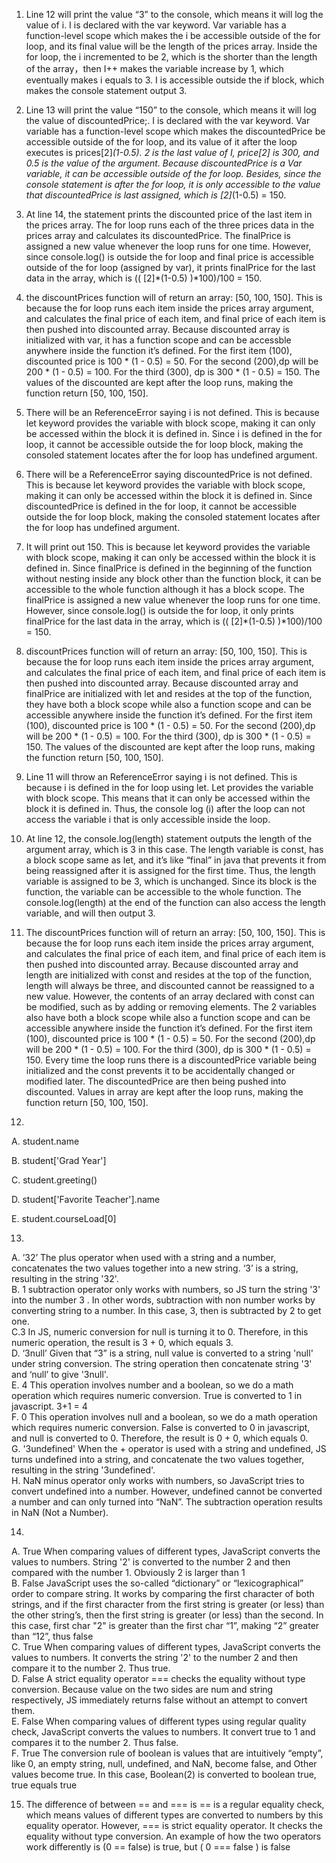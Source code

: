 1. Line 12 will print the value “3” to the console, which means it will log the value of i. I is declared with the var keyword. Var variable has a function-level scope which makes the i be accessible outside of the for loop, and its final value will be the length of the prices array. Inside the for loop, the i incremented to be 2, which is the shorter than the length of the array，then I++ makes the variable increase by 1, which eventually makes i equals to 3. I is accessible outside the if block, which makes the console statement output 3.  

2. Line 13 will print the value “150” to the console, which means it will log the value of discountedPrice;. I is declared with the var keyword. Var variable has a function-level scope which makes the discountedPrice be accessible outside of the for loop, and its value of it after the loop executes is prices[2]*(1-0.5). 2 is the last value of I, price[2] is 300, and 0.5 is the value of the argument.  Because discountedPrice is a Var variable, it can be accessible outside of the for loop. Besides, since the console statement is after the for loop, it is only accessible to the value that discountedPrice is last assigned, which is [2]*(1-0.5) = 150. 

3. At line 14, the statement prints the discounted price of the last item in the prices array. The for loop runs each of the three prices data in the prices array and calculates its discountedPrice. The finalPrice is assigned a new value whenever the loop runs for one time. However, since console.log()  is outside the for loop and final price is accessible outside of the for loop (assigned by var), it prints finalPrice for the last data in the array, which is (( [2]*(1-0.5) )*100)/100 = 150.

4. the discountPrices function will of return an array: [50, 100, 150]. This is because the for loop runs each item inside the prices array argument, and calculates the final price of each item, and final price of each item is then pushed into discounted array. Because discounted array is initialized with var, it has a function scope and can be accessble anywhere inside the function it’s defined. For the first item (100),  discounted price is 100 * (1 - 0.5) = 50. For the second  (200),dp will be 200 * (1 - 0.5) = 100. For the third  (300), dp is 300 * (1 - 0.5) = 150. The values of the discounted are kept after the loop runs, making the function return [50, 100, 150]. 

5. There will be an ReferenceError saying  i is not defined. This is because let keyword provides the variable with block scope, making it can only be accessed within the block it is defined in. Since i is defined in the for loop, it cannot be accessible outside the for loop block, making the consoled statement locates after the for loop has undefined argument. 

6. There will be a ReferenceError saying discountedPrice is not defined. This is because let keyword provides the variable with block scope, making it can only be accessed within the block it is defined in. Since discountedPrice is defined in the for loop, it cannot be accessible outside the for loop block, making the consoled statement locates after the for loop has undefined argument. 

7. It will print out 150. This is because let keyword provides the variable with block scope, making it can only be accessed within the block it is defined in. Since finalPrice is defined in the beginning of the function without nesting inside any block other than the function block, it can be accessible to the whole function although it has a block scope.  The finalPrice is assigned a new value whenever the loop runs for one time. However, since console.log()  is outside the for loop, it only prints finalPrice for the last data in the array, which is (( [2]*(1-0.5) )*100)/100 = 150.

8. discountPrices function will of return an array: [50, 100, 150]. This is because the for loop runs each item inside the prices array argument, and calculates the final price of each item, and final price of each item is then pushed into discounted array. Because discounted array and finalPrice are initialized with let and resides at the top of the function,  they have both a block scope while also a function scope and can be accessible anywhere inside the function it’s defined. For the first item (100),  discounted price is 100 * (1 - 0.5) = 50. For the second  (200),dp will be 200 * (1 - 0.5) = 100. For the third  (300), dp is 300 * (1 - 0.5) = 150. The values of the discounted are kept after the loop runs, making the function return [50, 100, 150]. 

9. Line 11 will throw an ReferenceError saying i is not defined. This is because i is defined in the for loop using let. Let provides the variable with block scope. This means that it can only be accessed within the block it is defined in. Thus, the console log (i) after the loop can not access the variable i that is only accessible inside the loop. 

10. At line 12, the console.log(length) statement outputs the length of the argument array, which is 3 in this case. The length variable is const, has a  block scope same as let, and it’s like “final” in java that prevents it from being reassigned after it is assigned for the first time. Thus, the length variable is assigned to be 3, which is unchanged. Since its block is the function, the variable can be accessible to the whole function. The console.log(length) at the end of the function can also access the length variable, and will then output 3. 

11. The discountPrices function will of return an array: [50, 100, 150]. This is because the for loop runs each item inside the prices array argument, and calculates the final price of each item, and final price of each item is then pushed into discounted array. Because discounted array and length are initialized with const and resides at the top of the function, length will always be three, and discounted cannot be reassigned to a new value. However, the contents of an array declared with const can be modified, such as by adding or removing elements. The 2 variables also have both a block scope while also a function scope and can be accessible anywhere inside the function it’s defined. For the first item (100),  discounted price is 100 * (1 - 0.5) = 50. For the second  (200),dp will be 200 * (1 - 0.5) = 100. For the third  (300), dp is 300 * (1 - 0.5) = 150. Every time the loop runs there is a discountedPrice variable being initialized and  the const prevents it to be accidentally changed or modified later. The discountedPrice are then being pushed into discounted.  Values in array are kept after the loop runs, making the function return [50, 100, 150]. 

12. 
A. student.name  

B. student['Grad Year']  

C. student.greeting()  

D. student['Favorite Teacher'].name  

E. student.courseLoad[0]  



13.
A.  ’32’ The plus operator when used with a string and a number, concatenates the two values together into a new string. ‘3’ is a string, resulting in the string '32'.  
B. 1   subtraction operator only works with numbers, so JS turn the string '3' into the number 3 . In other words, subtraction with non number works by converting string to a number. In this case, 3, then is subtracted by 2 to get one.   
C.3  In JS, numeric conversion for null is turning it to 0. Therefore, in this numeric operation,  the result is 3 + 0, which equals 3.  
D. ‘3null’ Given that “3” is a string, null value is converted to a string 'null' under string conversion. The string operation then concatenate string '3' and ‘null’ to give '3null'.  
E. 4   This operation involves number and a boolean, so we do a math operation which requires numeric conversion. True is converted to 1 in javascript.  3+1 = 4  
F. 0  This operation involves null and a boolean, so we do a math operation which requires numeric conversion. False is converted to 0 in javascript, and null is converted to 0. Therefore, the result is 0 + 0, which equals 0.  
G. '3undefined'   When the + operator is used with a string and undefined,  JS turns undefined into a string, and concatenate the two values together, resulting in the string '3undefined'.  
H.  NaN    minus operator only works with numbers, so JavaScript tries to convert undefined into a number. However, undefined cannot be converted a number and can only turned into “NaN”.  The subtraction operation results in NaN (Not a Number).  



14.
A. True  When comparing values of different types, JavaScript converts the values to numbers. String '2' is converted to the number 2 and then compared with the number 1. Obviously 2 is larger than 1  
B. False JavaScript uses the so-called “dictionary” or “lexicographical” order to compare string. It works by comparing the first character of both strings, and if the first character from the first string is greater (or less) than the other string’s, then the first string is greater (or less) than the second. In this case, first char "2" is greater than the first char “1”, making “2” greater than “12”, thus false  
C. True  When comparing values of different types, JavaScript converts the values to numbers. It converts the string '2' to the number 2 and then compare it to the number 2. Thus true.  
D. False A strict equality operator === checks the equality without type conversion. Because value on the two sides are num and string respectively, JS immediately returns false without an attempt to convert them.  
E. False When comparing values of different types using regular quality check, JavaScript converts the values to numbers. It convert true to 1 and compares it to the number 2. Thus false.  
F. True The conversion rule of boolean is values that are intuitively “empty”, like 0, an empty string, null, undefined, and NaN, become false, and Other values become true. In this case, Boolean(2) is converted to boolean true, true equals true   

15. The difference of between == and === is == is a regular equality check, which means values of different types are converted to numbers by this equality operator. However, === is strict equality operator. It checks the equality without type conversion. An example of how the two operators work differently is (0 == false) is true, but ( 0 === false ) is false 
